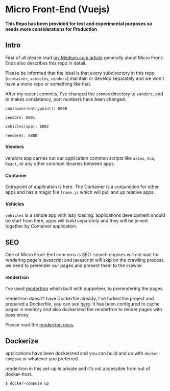 # Micro Front-End (Vuejs)
__This Repo has been provided for test and experimental purposes so needs more considerations for Production__

## Intro
First of all please read [my Medium.com article](https://medium.com/@borvelt/micro-frontend-vue-js-435d9458218c) generally about Micro Front-Ends also describes this repo in detail.

Please be informed that the ideal is that every subdirectory in this repo (`container`, `vehicles`, `vendors`) maintain or develop separately and we won't have a mono repo or something like that.

After my recent commits, I've changed the `common` directory to `vendors`, and to makes consistency, port numbers have been changed.

	container(entrypoint): 8000

	vendors: 8001

	vehicles(app): 8002

	renderer: 8888



#### Vendors
vendors app carries out our application common scripts like `axios`, `Vue`, `React`, or any other common libraries between apps.

#### Container
Entrypoint of application is here. The Container is a conjunction for other apps and has a magic file `frame.js` which will pull and up relative apps.

#### Vehicles
`vehicles` is a simple app with lazy loading. applications development should be start from here, apps will build separately and they will be joined together by Container application.

## SEO
One of Micro Front-End concerns is SEO. search engines will not wait for rendering page's javascript and javascript will skip on the crawling process. we need to prerender our pages and present them to the crawler.

#### rendertron
I've used [rendertron](https://github.com/GoogleChrome/rendertron) which built with puppeteer, to prerendering the pages.

rendertron doesn't have Dockerfile already, I've forked the project and prepared a Dockerfile, you can see [here](https://github.com/borvelt/rendertron). It has been configured to cache pages in memory and also dockerized the rendertron to render pages with pass proxy.

Please read the [rendertron docs](https://github.com/GoogleChrome/rendertron).

## Dockerize 
applications have been dockerized and you can build and up with `docker-compose` or whatever you preferred.

rendertron in this set-up is private and it's not accessible from out of docker-host.

```bash
$ docker-compose up
```
